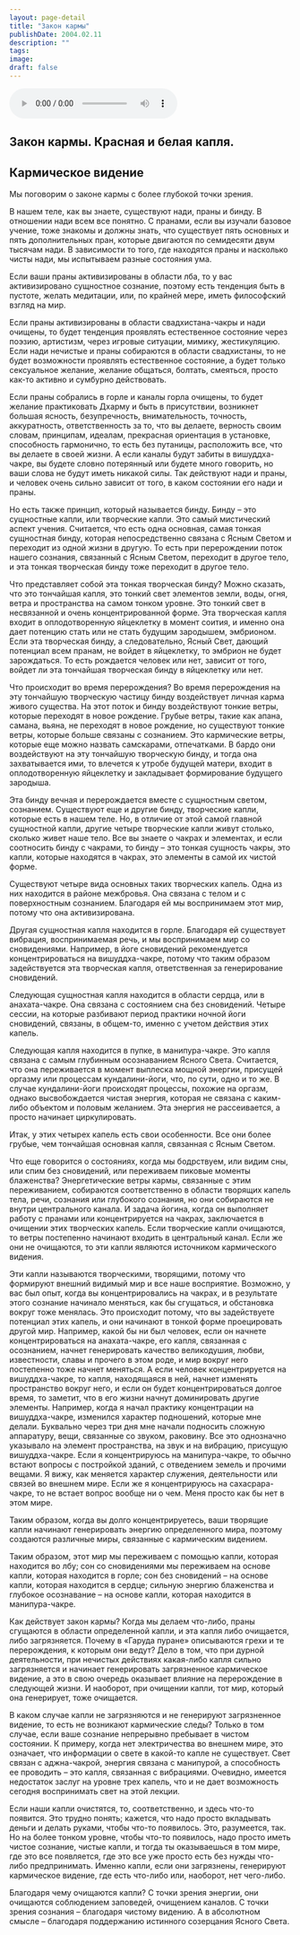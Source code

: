 ```yaml
---
layout: page-detail
title: "Закон кармы"
publishDate: 2004.02.11
description: ""
tags:
image:
draft: false
---
```


<audio title="2004.02.11 - Закон кармы.mp3" src="/upload/iblock/e4f/e4f71e0764e333fce653f56eb986a665.mp3" controls=""></audio>

## **Закон кармы. Красная и белая капля.**
## **Кармическое видение**
 Мы поговорим о законе кармы с более глубокой точки зрения.

 В нашем теле, как вы знаете, существуют нади, праны и бинду. В отношении нади всем все понятно. С пранами, если вы изучали базовое учение, тоже знакомы и должны знать, что существует пять основных и пять дополнительных пран, которые двигаются по семидесяти двум тысячам нади. В зависимости то того, где находятся праны и насколько чисты нади, мы испытываем разные состояния ума.

  
 Если ваши праны активизированы в области лба, то у вас активизировано сущностное сознание, поэтому есть тенденция быть в пустоте, желать медитации, или, по крайней мере, иметь философский взгляд на мир.

 Если праны активизированы в области свадхистана-чакры и нади очищены, то будет тенденция проявлять естественное состояние через поэзию, артистизм, через игровые ситуации, мимику, жестикуляцию. Если нади нечистые и праны собираются в области свадхистаны, то не будет возможности проявлять естественное состояние, а будет только сексуальное желание, желание общаться, болтать, смеяться, просто как-то активно и сумбурно действовать.

  
 Если праны собрались в горле и каналы горла очищены, то будет желание практиковать Дхарму и быть в присутствии, возникнет большая ясность, безупречность, внимательность, точность, аккуратность, ответственность за то, что вы делаете, верность своим словам, принципам, идеалам, прекрасная ориентация в установке, способность гармонично, то есть без путаницы, расположить все, что вы делаете в своей жизни. А если каналы будут забиты в вишуддха-чакре, вы будете словно потерянный или будете много говорить, но ваши слова не будут иметь никакой силы. Так действуют нади и праны, и человек очень сильно зависит от того, в каком состоянии его нади и праны.

 Но есть также принцип, который называется бинду. Бинду – это сущностные капли, или творческие капли. Это самый мистический аспект учения. Считается, что есть одна основная, самая тонкая сущностная бинду, которая непосредственно связана с Ясным Светом и переходит из одной жизни в другую. То есть при перерождении поток нашего сознания, связанный с Ясным Светом, переходит в другое тело, и эта тонкая творческая бинду тоже переходит в другое тело.

  
 Что представляет собой эта тонкая творческая бинду? Можно сказать, что это тончайшая капля, это тонкий свет элементов земли, воды, огня, ветра и пространства на самом тонком уровне. Это тонкий свет в несвязанной и очень концентрированной форме. Эта творческая капля входит в оплодотворенную яйцеклетку в момент соития, и именно она дает потенцию стать или не стать будущим зародышем, эмбрионом. Если эта творческая бинду, а следовательно, Ясный Свет, дающий потенциал всем пранам, не войдет в яйцеклетку, то эмбрион не будет зарождаться. То есть рождается человек или нет, зависит от того, войдет ли эта тончайшая творческая бинду в яйцеклетку или нет.

  
 Что происходит во время перерождения? Во время перерождения на эту тончайшую творческую частицу бинду воздействует личная карма живого существа. На этот поток и бинду воздействуют тонкие ветры, которые переходят в новое рождение. Грубые ветры, такие как апана, самана, вьяна, не переходят в новое рождение, но существуют тонкие ветры, которые больше связаны с сознанием. Это кармические ветры, которые еще можно назвать самскарами, отпечатками. В бардо они воздействуют на эту тончайшую творческую бинду, и тогда она захватывается ими, то влечется к утробе будущей матери, входит в оплодотворенную яйцеклетку и закладывает формирование будущего зародыша.

  
 Эта бинду вечная и перерождается вместе с сущностным светом, сознанием. Существуют еще и другие бинду, творческие капли, которые есть в нашем теле. Но, в отличие от этой самой главной сущностной капли, другие четыре творческие капли живут столько, сколько живет наше тело. Все вы знаете о чакрах и элементах, и если соотносить бинду с чакрами, то бинду – это тонкая сущность чакры, это капли, которые находятся в чакрах, это элементы в самой их чистой форме.

 Существуют четыре вида основных таких творческих капель. Одна из них находится в районе межбровья. Она связана с телом и с поверхностным сознанием. Благодаря ей мы воспринимаем этот мир, потому что она активизирована.

  
 Другая сущностная капля находится в горле. Благодаря ей существует вибрация, воспринимаемая речь, и мы воспринимаем мир со сновидениями. Например, в йоге сновидений рекомендуется концентрироваться на вишуддха-чакре, потому что таким образом задействуется эта творческая капля, ответственная за генерирование сновидений.

 Следующая сущностная капля находится в области сердца, или в анахата-чакре. Она связана с состоянием сна без сновидений. Четыре сессии, на которые разбивают период практики ночной йоги сновидений, связаны, в общем-то, именно с учетом действия этих капель.

  
 Следующая капля находится в пупке, в манипура-чакре. Это капля связана с самым глубинным осознаванием Ясного Света. Считается, что она переживается в момент выплеска мощной энергии, присущей оргазму или процессам кундалини-йоги, что, по сути, одно и то же. В случае кундалини-йоги происходят процессы, похожие на оргазм, однако высвобождается чистая энергия, которая не связана с каким-либо объектом и половым желанием. Эта энергия не рассеивается, а просто начинает циркулировать.

 Итак, у этих четырех капель есть свои особенности. Все они более грубые, чем тончайшая основная капля, связанная с Ясным Светом.

  
 Что еще говорится о состояниях, когда мы бодрствуем, или видим сны, или спим без сновидений, или переживаем пиковые моменты блаженства? Энергетические ветры кармы, связанные с этим переживанием, собираются соответственно в области творящих капель тела, речи, сознания или глубокого сознания, но они собираются не внутри центрального канала. И задача йогина, когда он выполняет работу с пранами или концентрируется на чакрах, заключается в очищении этих творческих капель. Если творческие капли очищаются, то ветры постепенно начинают входить в центральный канал. Если же они не очищаются, то эти капли являются источником кармического видения.

  
 Эти капли называются творческими, творящими, потому что формируют внешний видимый мир и все наше восприятие. Возможно, у вас был опыт, когда вы концентрировались на чакрах, и в результате этого сознание начинало меняться, как бы сгущаться, и обстановка вокруг тоже менялась. Это происходит потому, что вы задействуете потенциал этих капель, и они начинают в тонкой форме проецировать другой мир. Например, какой бы ни был человек, если он начнете концентрироваться на анахата-чакре, его капля, связанная с осознанием, начнет генерировать качество великодушия, любви, известности, славы и прочего в этом роде, и мир вокруг него постепенно тоже начнет меняться. А если человек концентрируется на вишуддха-чакре, то капля, находящаяся в ней, начнет изменять пространство вокруг него, и если он будет концентрироваться долгое время, то заметит, что в его жизни начнут доминировать другие элементы. Например, когда я начал практику концентрации на вишуддха-чакре, изменился характер подношений, которые мне делали. Буквально через три дня мне начали подносить сложную аппаратуру, вещи, связанные со звуком, раковину. Все это однозначно указывало на элемент пространства, на звук и на вибрацию, присущую вишуддха-чакре. Если я концентрируюсь на манипура-чакре, то обычно встают вопросы с постройкой зданий, с отведением земель и прочими вещами. Я вижу, как меняется характер служения, деятельности или связей во внешнем мире. Если же я концентрируюсь на сахасрара-чакре, то не встает вопрос вообще ни о чем. Меня просто как бы нет в этом мире.

  
 Таким образом, когда вы долго концентрируетесь, ваши творящие капли начинают генерировать энергию определенного мира, поэтому создаются различные миры, связанные с кармическим видением.

 Таким образом, этот мир мы переживаем с помощью капли, которая находится во лбу; сон со сновидениями мы переживаем на основе капли, которая находится в горле; сон без сновидений – на основе капли, которая находится в сердце; сильную энергию блаженства и глубокое осознавание – на основе капли, которая находится в манипура-чакре.

  
 Как действует закон кармы? Когда мы делаем что-либо, праны сгущаются в области определенной капли, и эта капля либо очищается, либо загрязняется. Почему в «Гаруда пуране» описываются грехи и те перерождения, к которым они ведут? Дело в том, что при дурной деятельности, при нечистых действиях какая-либо капля сильно загрязняется и начинает генерировать загрязненное кармическое видение, а это в свою очередь оказывает влияние на перерождение в следующей жизни. И наоборот, при очищении капли, тот мир, который она генерирует, тоже очищается.

 В каком случае капли не загрязняются и не генерируют загрязненное видение, то есть не возникают кармические следы? Только в том случае, если ваше сознание непрерывно пребывает в чистом состоянии. К примеру, когда нет электричества во внешнем мире, это означает, что информации о свете в какой-то капле не существует. Свет связан с аджна-чакрой, энергия связана с манипурой, а способность ее проводить – это капля, связанная с вибрациями. Очевидно, имеется недостаток заслуг на уровне трех капель, что и не дает возможность сегодня воспринимать свет на этой лекции.

  
 Если наши капли очистятся, то, соответственно, и здесь что-то появится. Это трудно понять; кажется, что надо просто вкладывать деньги и делать руками, чтобы что-то появилось. Это, разумеется, так. Но на более тонком уровне, чтобы что-то появилось, надо просто иметь чистое сознание, чистые капли, и тогда ты оказываешься в том мире, где это все появляется, где это все уже просто есть без нужды что-либо предпринимать. Именно капли, если они загрязнены, генерируют кармическое видение, где есть что-либо или, наоборот, нет чего-либо.

 Благодаря чему очищаются капли? С точки зрения энергии, они очищаются соблюдением заповедей, очищением каналов. С точки зрения сознания – благодаря чистому видению. А в абсолютном смысле – благодаря поддержанию истинного созерцания Ясного Света.
  
  
